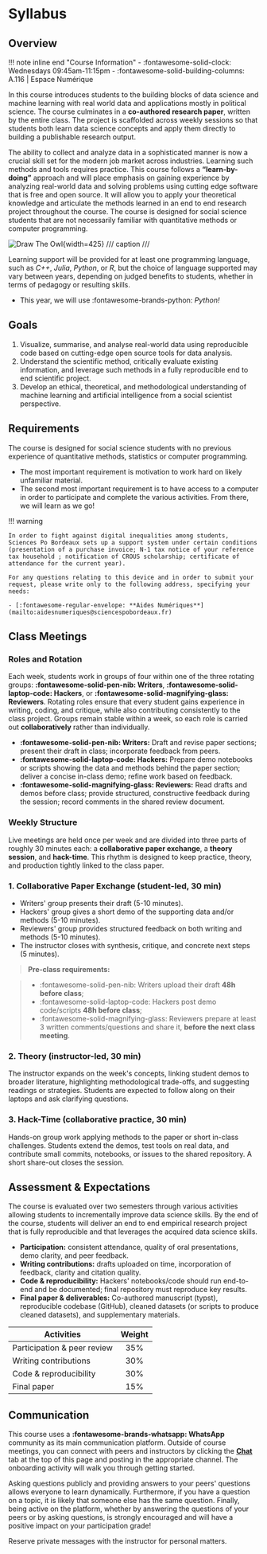 # Syllabus

## Overview

!!! note inline end "Course Information"
    - :fontawesome-solid-clock: Wednesdays 09:45am-11:15pm 
    - :fontawesome-solid-building-columns: A.116 | Espace Numérique 


In this course introduces students to the building blocks of data science and machine learning with real world data and applications mostly in political science.
The course culminates in a **co-authored research paper**, written by the entire class. 
The project is scaffolded across weekly sessions so that students both learn data science concepts and apply them directly to building a publishable research output.

The ability to collect and analyze data in a sophisticated manner is now a crucial skill set for the modern job market across industries. Learning such methods and tools requires practice. This course follows a **“learn-by-doing”** approach and will place emphasis on gaining experience by analyzing real-world data and solving problems using cutting edge software that is free and open source. It will allow you to apply your theoretical knowledge and articulate the methods learned in an end to end research project throughout the course. The course is designed for social science students that are not necessarily familiar with quantitative methods or computer programming.

![Draw The Owl](https://www.forimpact.org/wp-content/uploads/2014/01/HowToDrawOwl.jpg){width=425}
/// caption
///

Learning support will be provided for at least one programming language, such as *C++*, *Julia*, *Python*, or *R*, but the choice of language supported may vary between years, depending on judged benefits to students, whether in terms of pedagogy or resulting skills. 

- This year, we will use :fontawesome-brands-python: *Python!*

## Goals
1. Visualize, summarise, and analyse real-world data using reproducible code based on cutting-edge open source tools for data analysis.
2. Understand the scientific method, critically evaluate existing information, and leverage such methods in a fully reproducible end to end scientific project.
3. Develop an ethical, theoretical, and methodological understanding of machine learning and artificial intelligence from a social scientist perspective.


## Requirements
The course is designed for social science students with no previous experience of quantitative methods, statistics or computer programming.

- The most important requirement is motivation to work hard on likely unfamiliar material.
- The second most important requirement is to have access to a computer in order to participate and complete the various activities. From there, we will learn as we go!

!!! warning

    In order to fight against digital inequalities among students, Sciences Po Bordeaux sets up a support system under certain conditions (presentation of a purchase invoice; N-1 tax notice of your reference tax household ; notification of CROUS scholarship; certificate of attendance for the current year).

    For any questions relating to this device and in order to submit your request, please write only to the following address, specifying your needs:

    - [:fontawesome-regular-envelope: **Aides Numériques**](mailto:aidesnumeriques@sciencespobordeaux.fr)


## Class Meetings

### Roles and Rotation  
Each week, students work in groups of four within one of the three rotating groups: **:fontawesome-solid-pen-nib: Writers**, **:fontawesome-solid-laptop-code: Hackers**, or **:fontawesome-solid-magnifying-glass: Reviewers**. Rotating roles ensure that every student gains experience in writing, coding, and critique, while also contributing consistently to the class project. Groups remain stable within a week, so each role is carried out **collaboratively** rather than individually.  

* **:fontawesome-solid-pen-nib: Writers:** Draft and revise paper sections; present their draft in class; incorporate feedback from peers.  
* **:fontawesome-solid-laptop-code: Hackers:** Prepare demo notebooks or scripts showing the data and methods behind the paper section; deliver a concise in-class demo; refine work based on feedback.  
* **:fontawesome-solid-magnifying-glass: Reviewers:** Read drafts and demos before class; provide structured, constructive feedback during the session; record comments in the shared review document.  

### Weekly Structure  
Live meetings are held once per week and are divided into three parts of roughly 30 minutes each: a **collaborative paper exchange**, a **theory session**, and **hack-time**. This rhythm is designed to keep practice, theory, and production tightly linked to the class paper.  

### 1. Collaborative Paper Exchange (student-led, 30 min)  
- Writers' group presents their draft (5-10 minutes).  
- Hackers' group gives a short demo of the supporting data and/or methods (5-10 minutes).  
- Reviewers' group provides structured feedback on both writing and methods (5-10 minutes).  
- The instructor closes with synthesis, critique, and concrete next steps (5 minutes).  

> **Pre-class requirements:** 

> - :fontawesome-solid-pen-nib: Writers upload their draft **48h before class**; 
> - :fontawesome-solid-laptop-code: Hackers post demo code/scripts **48h before class**; 
> - :fontawesome-solid-magnifying-glass: Reviewers prepare at least 3 written comments/questions and share it, **before the next class meeting**.

### 2. Theory (instructor-led, 30 min)  
The instructor expands on the week's concepts, linking student demos to broader literature, highlighting methodological trade-offs, and suggesting readings or strategies. Students are expected to follow along on their laptops and ask clarifying questions.  

### 3. Hack-Time (collaborative practice, 30 min)  
Hands-on group work applying methods to the paper or short in-class challenges. Students extend the demos, test tools on real data, and contribute small commits, notebooks, or issues to the shared repository. A short share-out closes the session.  


## Assessment & Expectations

The course is evaluated over two semesters through various activities allowing students to incrementally improve data science skills. By the end of the course, students will deliver an end to end empirical research project that is fully reproducible and that leverages the acquired data science skills.

* **Participation:** consistent attendance, quality of oral presentations, demo clarity, and peer feedback.
* **Writing contributions:** drafts uploaded on time, incorporation of feedback, clarity and citation quality.
* **Code & reproducibility:** Hackers' notebooks/code should run end-to-end and be documented; final repository must reproduce key results.
* **Final paper & deliverables:** Co-authored manuscript (typst), reproducible codebase (GitHub), cleaned datasets (or scripts to produce cleaned datasets), and supplementary materials.

| Activities                  | Weight |
| -                           | :-:    |
| Participation & peer review | 35%    |
| Writing contributions       | 30%    |
| Code & reproducibility      | 30%    | 
| Final paper                 | 15%    |


## Communication

This course uses a **:fontawesome-brands-whatsapp: WhatsApp** community as its main communication platform. Outside of course meetings, you can connect with peers and instructors by clicking the **[Chat](https://chat.whatsapp.com/DUug7AgVtx5EanHW8XvwGp)** tab at the top of this page and posting in the appropriate channel. The onboarding activity will walk you through getting started.

Asking questions publicly and providing answers to your peers' questions allows everyone to learn dynamically. Furthermore, if you have a question on a topic, it is likely that someone else has the same question. Finally, being active on the platform, whether by answering the questions of your peers or by asking questions, is strongly encouraged and will have a positive impact on your participation grade!

Reserve private messages with the instructor for personal matters.

